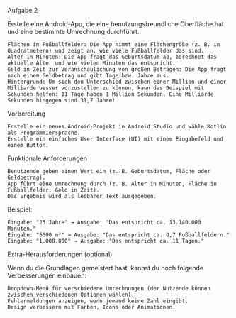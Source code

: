 Aufgabe 2

Erstelle eine Android-App, die eine benutzungsfreundliche Oberfläche hat und eine bestimmte Umrechnung durchführt.

    Flächen in Fußballfelder: Die App nimmt eine Flächengröße (z. B. in Quadratmetern) und zeigt an, wie viele Fußballfelder das sind.
    Alter in Minuten: Die App fragt das Geburtsdatum ab, berechnet das aktuelle Alter und wie vielen Minuten das entspricht.
    Geld in Zeit zur Veranschaulichung von großen Beträgen: Die App fragt nach einem Geldbetrag und gibt Tage bzw. Jahre aus.
    Hintergrund: Um sich den Unterschied zwischen einer Million und einer Milliarde besser vorzustellen zu können, kann das Beispiel mit Sekunden helfen: 11 Tage haben 1 Million Sekunden. Eine Milliarde Sekunden hingegen sind 31,7 Jahre!

Vorbereitung

    Erstelle ein neues Android-Projekt in Android Studio und wähle Kotlin als Programmiersprache.
    Erstelle ein einfaches User Interface (UI) mit einem Eingabefeld und einem Button.

Funktionale Anforderungen

    Benutzende geben einen Wert ein (z. B. Geburtsdatum, Fläche oder Geldbetrag).
    App führt eine Umrechnung durch (z. B. Alter in Minuten, Fläche in Fußballfelder, Geld in Zeit).
    Das Ergebnis wird als lesbarer Text ausgegeben. 

Beispiel:

    Eingabe: "25 Jahre" → Ausgabe: "Das entspricht ca. 13.140.000 Minuten."
    Eingabe: "5000 m²" → Ausgabe: "Das entspricht ca. 0,7 Fußballfeldern."
    Eingabe: "1.000.000" → Ausgabe: "Das entspricht ca. 11 Tagen."



Extra-Herausforderungen (optional)

Wenn du die Grundlagen gemeistert hast, kannst du noch folgende Verbesserungen einbauen:

    Dropdown-Menü für verschiedene Umrechnungen (der Nutzende können zwischen verschiedenen Optionen wählen).
    Fehlermeldungen anzeigen, wenn jemand keine Zahl eingibt.
    Design verbessern mit Farben, Icons oder Animationen.
